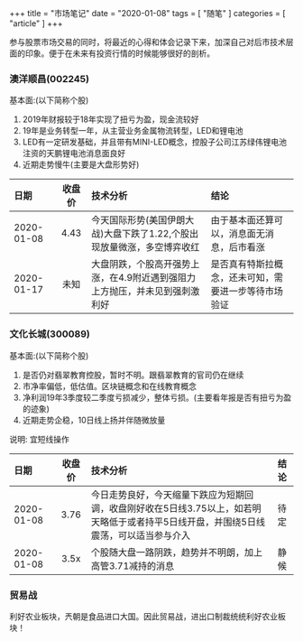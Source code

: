 +++
title = "市场笔记"
date = "2020-01-08"
tags = [ "随笔" ]
categories = [ "article" ]
+++

参与股票市场交易的同时，将最近的心得和体会记录下来，加深自己对后市技术层面的印象。便于在未来有投资行情的时候能够很好的剖析。
<!--more-->

### 澳洋顺昌(002245)
基本面:(以下简称个股)

1. 2019年财报较于18年实现了扭亏为盈，现金流较好
2. 19年是业务转型一年，从主营业务金属物流转型，LED和锂电池
3. LED有一定研发基础，并且带有MINI-LED概念，控股子公司江苏绿伟锂电池注资的天鹏锂电池消息面良好
4. 近期走势慢牛(主要是大盘形势好)

日期 | 收盘价 | 技术分析 | 结论
:--- | :---: | :--- | :---
2020-01-08 | 4.43 | 今天国际形势(美国伊朗大战)大盘下跌了1.22,个股出现放量微涨，多空博弈收红 | 由于基本面还算可以，消息面无消息，后市看涨
2020-01-17 | 未知 | 大盘阴跌，个股高开强势上涨，在4.9附近遇到强阻力上方抛压，并未见到强刺激利好 | 是否真有特斯拉概念，还未可知，需要进一步等待市场验证

### 文化长城(300089)
基本面:(以下简称个股)

1. 是否仍对翡翠教育控股，暂时不明。跟翡翠教育的官司仍在继续
2. 市净率偏低，低估值。区块链概念和在线教育概念
3. 净利润19年3季度较二季度亏损减少，整体亏损。(主要看年报是否有扭亏为盈的迹象)
4. 近期走势企稳，10日线上扬并伴随微放量

说明: 宜短线操作

日期 | 收盘价 | 技术分析 | 结论
:--- | :---: | :--- | :---
2020-01-08 | 3.76 | 今日走势良好，今天缩量下跌应为短期回调，收盘刚好收在5日线3.75以上，如若明天略低于或者持平5日线开盘，并围绕5日线震荡，可以适当参与介入 |待定
2020-01-08 | 3.5x | 个股随大盘一路阴跌，趋势并不明朗，加上高管3.71减持的消息 | 静候

### 贸易战

利好农业板块，兲朝是食品进口大国。因此贸易战，进出口制裁统统利好农业板块！

